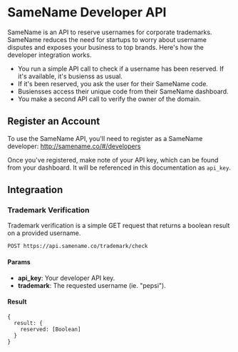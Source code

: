# SameName Developer API

SameName is an API to reserve usernames for corporate trademarks. SameName reduces the need for startups to worry about username disputes and
exposes your business to top brands. Here's how the developer integration works.

  - You run a simple API call to check if a username has been reserved. If it's available, it's busienss as usual.
  - If it's been reserved, you ask the user for their SameName code.
  - Busiensses access their unique code from their SameName dashboard.
  - You make a second API call to verify the owner of the domain.

## Register an Account

To use the SameName API, you'll need to register as a SameName developer:
http://samename.co/#/developers

Once you've registered, make note of your API key, which can be found from your dashboard. It will be referenced
in this documentation as `api_key`.

## Integraation

### Trademark Verification

Trademark verification is a simple GET request that returns a boolean result on a provided username.

    POST https://api.samename.co/trademark/check
    
#### Params

- **api_key**: Your developer API key.
- **trademark**: The requested username (ie. "pepsi").
    
#### Result

    {
      result: {
        reserved: [Boolean]
      }
    }
